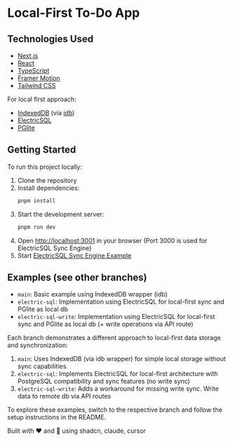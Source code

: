# Local-First To-Do App

## Technologies Used

- [Next.js](https://nextjs.org/)
- [React](https://reactjs.org/)
- [TypeScript](https://www.typescriptlang.org/)
- [Framer Motion](https://www.framer.com/motion/)
- [Tailwind CSS](https://tailwindcss.com/)

For local first approach:

- [IndexedDB](https://developer.mozilla.org/en-US/docs/Web/API/IndexedDB_API) (via [idb](https://www.npmjs.com/package/idb))
- [ElectricSQL](https://electric-sql.com/)
- [PGlite](https://pglite.dev/)

## Getting Started

To run this project locally:

1. Clone the repository
2. Install dependencies:
   ```bash
   pnpm install
   ```
3. Start the development server:
   ```bash
   pnpm run dev
   ```
4. Open [http://localhost:3001](http://localhost:3001) in your browser (Port 3000 is used for ElectricSQL Sync Engine)
5. Start [ElectricSQL Sync Engine Example](https://github.com/willi-nuechterlein/electric-sql-example)

## Examples (see other branches)

- `main`: Basic example using IndexedDB wrapper (idb)
- `electric-sql`: Implementation using ElectricSQL for local-first sync and PGlite as local db
- `electric-sql-write`: Implementation using ElectricSQL for local-first sync and PGlite as local db (+ write operations via API route)

Each branch demonstrates a different approach to local-first data storage and synchronization:

1. `main`: Uses IndexedDB (via idb wrapper) for simple local storage without sync capabilities.
2. `electric-sql`: Implements ElectricSQL for local-first architecture with PostgreSQL compatibility and sync features (no write sync)
3. `electric-sql-write`: Adds a workaround for missing write sync. Write data to remote db via API routes

To explore these examples, switch to the respective branch and follow the setup instructions in the README.

Built with ❤️ and 🤖 using shadcn, claude, cursor
